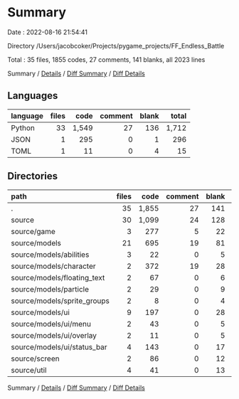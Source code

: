 # Summary

Date : 2022-08-16 21:54:41

Directory /Users/jacobcoker/Projects/pygame_projects/FF_Endless_Battle

Total : 35 files,  1855 codes, 27 comments, 141 blanks, all 2023 lines

Summary / [Details](details.md) / [Diff Summary](diff.md) / [Diff Details](diff-details.md)

## Languages
| language | files | code | comment | blank | total |
| :--- | ---: | ---: | ---: | ---: | ---: |
| Python | 33 | 1,549 | 27 | 136 | 1,712 |
| JSON | 1 | 295 | 0 | 1 | 296 |
| TOML | 1 | 11 | 0 | 4 | 15 |

## Directories
| path | files | code | comment | blank | total |
| :--- | ---: | ---: | ---: | ---: | ---: |
| . | 35 | 1,855 | 27 | 141 | 2,023 |
| source | 30 | 1,099 | 24 | 128 | 1,251 |
| source/game | 3 | 277 | 5 | 22 | 304 |
| source/models | 21 | 695 | 19 | 81 | 795 |
| source/models/abilities | 3 | 22 | 0 | 5 | 27 |
| source/models/character | 2 | 372 | 19 | 28 | 419 |
| source/models/floating_text | 2 | 67 | 0 | 6 | 73 |
| source/models/particle | 2 | 29 | 0 | 9 | 38 |
| source/models/sprite_groups | 2 | 8 | 0 | 4 | 12 |
| source/models/ui | 9 | 197 | 0 | 28 | 225 |
| source/models/ui/menu | 2 | 43 | 0 | 5 | 48 |
| source/models/ui/overlay | 2 | 11 | 0 | 5 | 16 |
| source/models/ui/status_bar | 4 | 143 | 0 | 17 | 160 |
| source/screen | 2 | 86 | 0 | 12 | 98 |
| source/util | 4 | 41 | 0 | 13 | 54 |

Summary / [Details](details.md) / [Diff Summary](diff.md) / [Diff Details](diff-details.md)